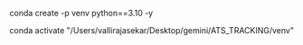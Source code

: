 conda create -p venv python==3.10 -y

conda activate "/Users/vallirajasekar/Desktop/gemini/ATS_TRACKING/venv"